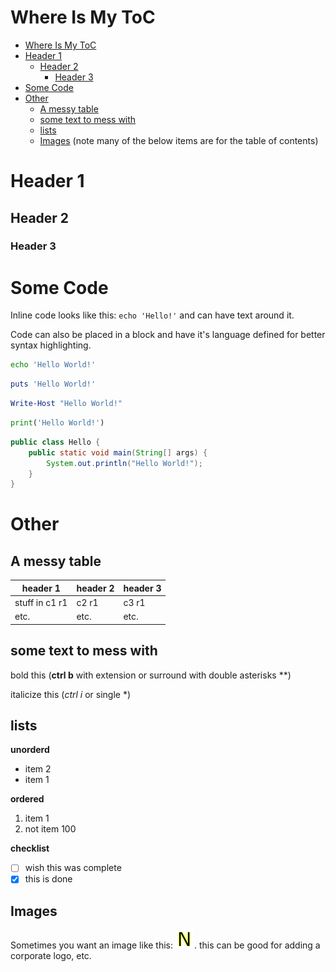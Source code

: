 # Where Is My ToC
- [Where Is My ToC](#where-is-my-toc)
- [Header 1](#header-1)
  - [Header 2](#header-2)
    - [Header 3](#header-3)
- [Some Code](#some-code)
- [Other](#other)
  - [A messy table](#a-messy-table)
  - [some text to mess with](#some-text-to-mess-with)
  - [lists](#lists)
  - [Images](#images)
(note many of the below items are for the table of contents)

# Header 1

## Header 2

### Header 3

# Some Code

Inline code looks like this: `echo 'Hello!'` and can have text around it.

Code can also be placed in a block and have it's language defined for better syntax highlighting.

```bash
echo 'Hello World!'
```

```ruby
puts 'Hello World!'
```

```powershell
Write-Host "Hello World!"
```

```python
print('Hello World!') 
```

```java
public class Hello {
    public static void main(String[] args) {
        System.out.println("Hello World!");
    }
}
```

# Other

## A messy table

| header 1 | header 2 | header 3 |
|-----|-----|------|
| stuff in c1 r1 | c2 r1 | c3 r1 |
| etc. | etc. | etc. |


## some text to mess with

bold this (**ctrl b** with extension or surround with double asterisks **)

italicize this (*ctrl i* or single *)

## lists

**unorderd**  
* item 2
* item 1

**ordered**  
1. item 1
2.   not item 100

**checklist**  
- [ ] wish this was complete
- [x] this is done

## Images

Sometimes you want an image like this: ![boring](N.png). this can be good for adding a corporate logo, etc.
